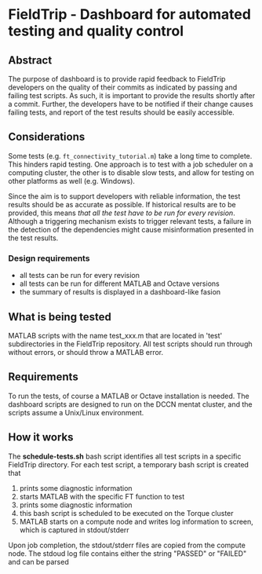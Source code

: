 # FieldTrip - Dashboard for automated testing and quality control

## Abstract
The purpose of dashboard is to provide rapid feedback to FieldTrip developers on
the quality of their commits as indicated by passing and failing test scripts.
As such, it is important to provide the results shortly after a commit.
Further, the developers have to be notified if their change causes failing
tests, and report of the test results should be easily accessible.


## Considerations
Some tests (e.g. `ft_connectivity_tutorial.m`) take a long time to complete.
This hinders rapid testing. One approach is to test with a job scheduler on a
computing cluster, the other is to disable slow tests, and allow for testing on
other platforms as well (e.g. Windows).

Since the aim is to support developers with reliable information, the test
results should be as accurate as possible. If historical results are to be
provided, this means *that all the test have to be run for every revision*.
Although a triggering mechanism exists to trigger relevant tests, a failure in
the detection of the dependencies might cause misinformation presented in the
test results.


### Design requirements
- all tests can be run for every revision
- all tests can be run for different MATLAB and Octave versions
- the summary of results is displayed in a dashboard-like fasion

## What is being tested
MATLAB scripts with the name test_xxx.m that are located in 'test'
subdirectories in the FieldTrip repository. All test scripts should run
through without errors, or should throw a MATLAB error.

## Requirements
To run the tests, of course a MATLAB or Octave installation is needed. The
dashboard scripts are designed to run on the DCCN mentat cluster, and
the scripts assume a Unix/Linux environment.

## How it works
The **schedule-tests.sh** bash script identifies all test scripts in
a specific FieldTrip directory. For each test script, a temporary bash
script is created that

1. prints some diagnostic information
2. starts MATLAB with the specific FT function to test
3. prints some diagnostic information
4. this bash script is scheduled to be executed on the Torque cluster
5. MATLAB starts on a compute node and writes log information to screen, which is captured in stdout/stderr

Upon job completion, the stdout/stderr files are copied from the compute
node. The stdoud log file contains either the string "PASSED" or "FAILED"
and can be parsed

